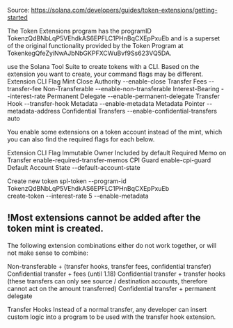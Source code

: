 Source: https://solana.com/developers/guides/token-extensions/getting-started

The Token Extensions program has the programID TokenzQdBNbLqP5VEhdkAS6EPFLC1PHnBqCXEpPxuEb 
and is a superset of the original functionality provided by the Token Program at 
TokenkegQfeZyiNwAJbNbGKPFXCWuBvf9Ss623VQ5DA.

use the Solana Tool Suite to create tokens with a CLI. Based on the extension you want to create, your command flags may be different.
Extension		CLI Flag
Mint Close Authority	--enable-close
Transfer Fees		--transfer-fee <basis points> <max fee>
Non-Transferable	--enable-non-transferable
Interest-Bearing	--interest-rate <rate>
Permanent Delegate	--enable-permanent-delegate
Transfer Hook		--transfer-hook <programID>
Metadata		--enable-metadata
Metadata Pointer	--metadata-address <accountId>
Confidential Transfers	--enable-confidential-transfers auto

You enable some extensions on a token account instead of the mint, which you can also find the required flags for each below.

Extension			CLI Flag
Immutable Owner			Included by default
Required Memo on Transfer	enable-required-transfer-memos
CPI Guard			enable-cpi-guard
Default Account State		--default-account-state <state>

Create new token
spl-token --program-id TokenzQdBNbLqP5VEhdkAS6EPFLC1PHnBqCXEpPxuEb \
  create-token --interest-rate 5 --enable-metadata


##  !Most extensions cannot be added after the token mint is created.

The following extension combinations either do not work together, or will not make sense to combine:

Non-transferable + (transfer hooks, transfer fees, confidential transfer)
Confidential transfer + fees (until 1.18)
Confidential transfer + transfer hooks (these transfers can only see source / destination accounts, therefore cannot act on the amount transferred)
Confidential transfer + permanent delegate

Transfer Hooks
Instead of a normal transfer, any developer can insert custom logic into a program to be used with the transfer hook extension. 
